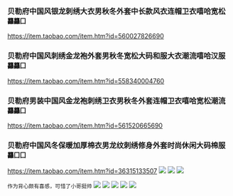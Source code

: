 ### 贝勒府中国风银龙刺绣大衣男秋冬外套中长款风衣连帽卫衣嘻哈宽松`龘龘囗`
https://item.taobao.com/item.htm?id=560027826690

### 贝勒府中国风刺绣金龙袍外套男秋冬宽松大码和服大衣潮流嘻哈汉服`龘龘囗`
https://item.taobao.com/item.htm?id=558340004760

### 贝勒府男装中国风金龙袍刺绣卫衣男秋冬外套连帽卫衣嘻哈宽松潮流`龘龘囗`
https://item.taobao.com/item.htm?id=561520665690

### 贝勒府中国风冬保暖加厚棉衣男龙纹刺绣修身外套时尚休闲大码棉服`龘囗囗`
https://item.taobao.com/item.htm?id=36315133507
![](https://img.alicdn.com/bao/uploaded/i3/1659648232/TB2CzHqctbJ8KJjy1zjXXaqapXa_!!1659648232.jpg_250x250.jpg)
![](https://img.alicdn.com/bao/uploaded/i2/1659648232/TB2.zDFcxPI8KJjSspfXXcCFXXa_!!1659648232.jpg_250x250.jpg)
![](https://img.alicdn.com/bao/uploaded/i4/1659648232/TB2sYvrcDnI8KJjSszgXXc8ApXa_!!1659648232.jpg_250x250.jpg)

`作为背心颇有喜感，可惜了小哥挺帅`
![](https://img.alicdn.com/imgextra/i2/1659648232/TB2H2jmrVXXXXcCXpXXXXXXXXXX_!!1659648232.jpg)
![](https://img.alicdn.com/imgextra/i1/1659648232/TB2cCHxrVXXXXbaXpXXXXXXXXXX_!!1659648232.jpg)
![](https://img.alicdn.com/imgextra/i1/1659648232/TB2NoHjrVXXXXczXpXXXXXXXXXX_!!1659648232.jpg)
![](https://img.alicdn.com/imgextra/i4/1659648232/TB2NQvVrVXXXXbJXXXXXXXXXXXX_!!1659648232.jpg)
![](https://img.alicdn.com/imgextra/i3/1659648232/TB28vHKrVXXXXXNXpXXXXXXXXXX_!!1659648232.jpg)
